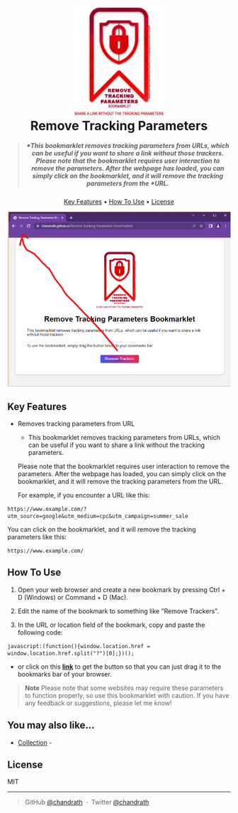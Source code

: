 <h1 align="center">
  <br>
  <a href="https://github.com/chandrath/Remove-Tracking-Parameters-Bookmarklet"><img src="https://raw.githubusercontent.com/chandrath/Remove-Tracking-Parameters-Bookmarklet/main/src/img/RTPB%20ICON.png" alt="Markdownify" width="200"></a>
  <br>
  Remove Tracking Parameters
  <br>
</h1>

> <h5 align="center">*This bookmarklet removes tracking parameters from URLs, which can be useful if you want to share a link without those trackers. Please note that the bookmarklet requires user interaction to remove the parameters. After the webpage has loaded, you can simply click on the bookmarklet, and it will remove the tracking parameters from the *URL.</h5>

 

<p align="center">
  <a href="#key-features">Key Features</a> •
  <a href="#how-to-use">How To Use</a> •
  <a href="#license">License</a>
</p>

![screenshot](https://raw.githubusercontent.com/chandrath/Remove-Tracking-Parameters-Bookmarklet/main/src/img/RTPB_GIF_V1.gif)

## Key Features

* Removes tracking parameters from URL
  - This bookmarklet removes tracking parameters from URLs, which can be useful if you want to share a link without the tracking parameters. 
  
  Please note that the bookmarklet requires user interaction to remove the parameters. After the webpage has loaded, you can simply click on the bookmarklet, and it will remove the tracking parameters from the URL.
  
  For example, if you encounter a URL like this:
```
https://www.example.com/?utm_source=google&utm_medium=cpc&utm_campaign=summer_sale
```
You can click on the bookmarklet, and it will remove the tracking parameters like this:
```
https://www.example.com/
```

## How To Use

1. Open your web browser and create a new bookmark by pressing Ctrl + D (Windows) or Command + D (Mac).

2. Edit the name of the bookmark to something like "Remove Trackers".

3. In the URL or location field of the bookmark, copy and paste the following code:

```
javascript:(function(){window.location.href = window.location.href.split("?")[0];})();

```
- or click on this [**link**](https://chandrath.github.io/Remove-Tracking-Parameters-Bookmarklet/) to get the button so that you can just drag it to the bookmarks bar of your browser.






> **Note**
> Please note that some websites may require these parameters to function properly, so use this bookmarklet with caution. If you have any feedback or suggestions, please let me know!



## You may also like...

- [Collection](https://github.com/chandrath?tab=repositories) -

## License

MIT

---

> GitHub [@chandrath](https://github.com/chandrath) &nbsp;&middot;&nbsp;
> Twitter [@chandrath](https://twitter.com/chandrath)

